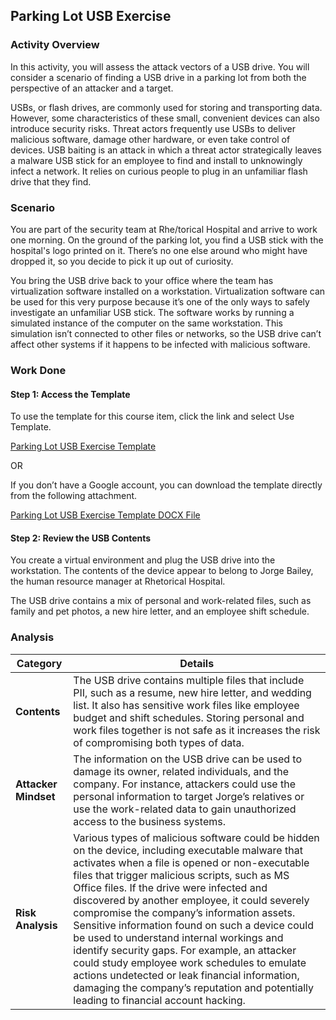 ## Parking Lot USB Exercise

### Activity Overview

In this activity, you will assess the attack vectors of a USB drive. You will consider a scenario of finding a USB drive in a parking lot from both the perspective of an attacker and a target.

USBs, or flash drives, are commonly used for storing and transporting data. However, some characteristics of these small, convenient devices can also introduce security risks. Threat actors frequently use USBs to deliver malicious software, damage other hardware, or even take control of devices. USB baiting is an attack in which a threat actor strategically leaves a malware USB stick for an employee to find and install to unknowingly infect a network. It relies on curious people to plug in an unfamiliar flash drive that they find.

### Scenario

You are part of the security team at Rhe/torical Hospital and arrive to work one morning. On the ground of the parking lot, you find a USB stick with the hospital's logo printed on it. There’s no one else around who might have dropped it, so you decide to pick it up out of curiosity.

You bring the USB drive back to your office where the team has virtualization software installed on a workstation. Virtualization software can be used for this very purpose because it’s one of the only ways to safely investigate an unfamiliar USB stick. The software works by running a simulated instance of the computer on the same workstation. This simulation isn’t connected to other files or networks, so the USB drive can’t affect other systems if it happens to be infected with malicious software.

### Work Done

#### Step 1: Access the Template

To use the template for this course item, click the link and select Use Template.

[Parking Lot USB Exercise Template](https://docs.google.com/document/d/1GYQchjHbuWYhl1VLb6jBuCJRsXSDjc9msoOAQPxq_wQ/template/preview?usp=sharing)

OR

If you don’t have a Google account, you can download the template directly from the following attachment.

[Parking Lot USB Exercise Template DOCX File](https://d3c33hcgiwev3.cloudfront.net/AA2bJWfYQS2T9RaZWsyCGA_b420b19b817e425bb78d6c432fcfa8f1_Vulnerability-assessment-report-template.docx?Expires=1721088000&Signature=UdJ689WboVtTOT3tWcsm4LSOrhkgBW77ZYJgDVjYVWnqY7wWUL1UgnQsGvgKvwG73Nn5ttRpUC-oPMUo~-XIsgtwYH3~IPzmFdi51SeRKt6GcHI0ksUu6O2MvcddwJnTXUUsOfnxxzZtq4WBBwIxU3SSatm-pL-iFRug7afL7Y0_&Key-Pair-Id=APKAJLTNE6QMUY6HBC5A)

#### Step 2: Review the USB Contents

You create a virtual environment and plug the USB drive into the workstation. The contents of the device appear to belong to Jorge Bailey, the human resource manager at Rhetorical Hospital.

The USB drive contains a mix of personal and work-related files, such as family and pet photos, a new hire letter, and an employee shift schedule. 

### Analysis

| **Category**         | **Details**                                                  |
| -------------------- | ------------------------------------------------------------ |
| **Contents**         | The USB drive contains multiple files that include PII, such as a resume, new hire letter, and wedding list. It also has sensitive work files like employee budget and shift schedules. Storing personal and work files together is not safe as it increases the risk of compromising both types of data. |
| **Attacker Mindset** | The information on the USB drive can be used to damage its owner, related individuals, and the company. For instance, attackers could use the personal information to target Jorge’s relatives or use the work-related data to gain unauthorized access to the business systems. |
| **Risk Analysis**    | Various types of malicious software could be hidden on the device, including executable malware that activates when a file is opened or non-executable files that trigger malicious scripts, such as MS Office files. If the drive were infected and discovered by another employee, it could severely compromise the company’s information assets. Sensitive information found on such a device could be used to understand internal workings and identify security gaps. For example, an attacker could study employee work schedules to emulate actions undetected or leak financial information, damaging the company’s reputation and potentially leading to financial account hacking. |
